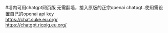 #墙内可用chatgpt网页版
无需翻墙，接入原版的正宗openai chatpgt..使用需设置自己的openai api key  
https://chat.suke.eu.org/  
https://chatgpt.ricpig.eu.org/
